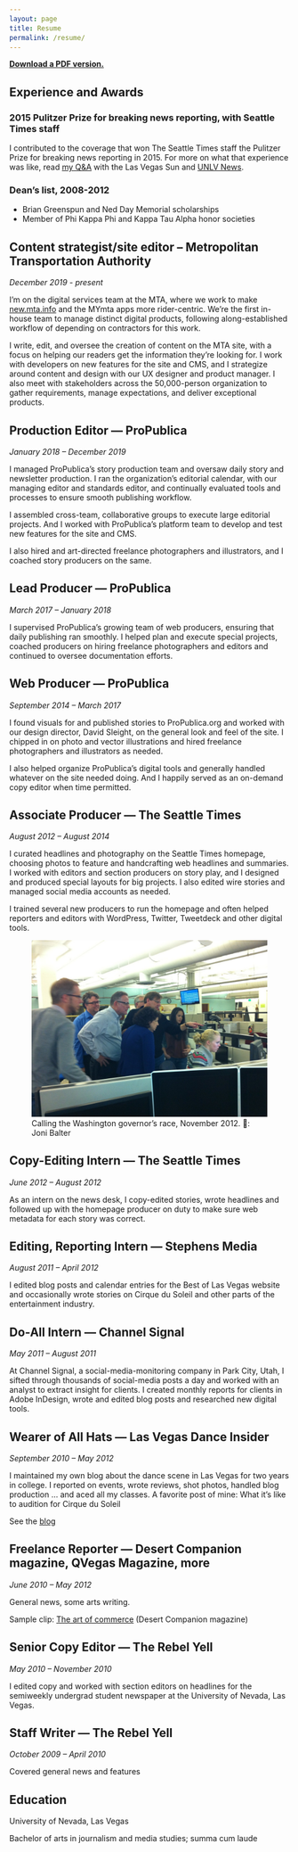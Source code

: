 ```yaml
---
layout: page
title: Resume
permalink: /resume/
---
```


**[Download a PDF version.](http://hannah-birch.github.io/assets/img/hannah-birch-resume.pdf)**

## Experience and Awards

<h3><strong>2015 Pulitzer Prize for breaking news reporting, with Seattle Times staff</strong></h3>

I contributed to the coverage that won The Seattle Times staff the Pulitzer Prize for breaking news reporting in 2015. For more on what that experience was like, read [my Q&A](http://lasvegassun.com/news/2015/may/14/unlv-grad-talks-winning-pulitzer-what-journalists-/) with the Las Vegas Sun and [UNLV News](https://www.unlv.edu/news/article/journalism-graduate-part-pulitzer-prize-winning-team).

<h3><strong>Dean’s list, 2008-2012</strong></h3>

- Brian Greenspun and Ned Day Memorial scholarships
- Member of Phi Kappa Phi and Kappa Tau Alpha honor societies

## Content strategist/site editor – Metropolitan Transportation Authority
_December 2019 - present_

I’m on the digital services team at the MTA, where we work to make [new.mta.info](https://new.mta.info/) and the MYmta apps more rider-centric. We’re the first in-house team to manage distinct digital products, following along-established workflow of depending on contractors for this work.

I write, edit, and oversee the creation of content on the MTA site, with a focus on helping our readers get the information they’re looking for. I work with developers on new features for the site and CMS, and I strategize around content and design with our UX designer and product manager. I also meet with stakeholders across the 50,000-person organization to gather requirements, manage expectations, and deliver exceptional products.

## Production Editor — ProPublica

_January 2018 – December 2019_

I managed ProPublica’s story production team and oversaw daily story and newsletter production. I ran the organization’s editorial calendar, with our managing editor and standards editor, and continually evaluated tools and processes to ensure smooth publishing workflow.

I assembled cross-team, collaborative groups to execute large editorial projects. And I worked with ProPublica’s platform team to develop and test new features for the site and CMS.

I also hired and art-directed freelance photographers and illustrators, and I coached story producers on the same.


## Lead Producer — ProPublica

_March 2017 – January 2018_

I supervised ProPublica’s growing team of web producers, ensuring that daily publishing ran smoothly. I helped plan and execute special projects, coached producers on hiring freelance photographers and editors and continued to oversee documentation efforts.

## Web Producer — ProPublica

_September 2014 – March 2017_

I found visuals for and published stories to ProPublica.org and worked with our design director, David Sleight, on the general look and feel of the site. I chipped in on photo and vector illustrations and hired freelance photographers and illustrators as needed.

I also helped organize ProPublica’s digital tools and generally handled whatever on the site needed doing. And I happily served as an on-demand copy editor when time permitted.

## Associate Producer — The Seattle Times

_August 2012 – August 2014_

I curated headlines and photography on the Seattle Times homepage, choosing photos to feature and handcrafting web headlines and summaries. I worked with editors and section producers on story play, and I designed and produced special layouts for big projects. I also edited wire stories and managed social media accounts as needed.

I trained several new producers to run the homepage and often helped reporters and editors with WordPress, Twitter, Tweetdeck and other digital tools.

<figure>
  <img src="/assets/img/20121110-gov-race.jpg"/>
  <figcaption>Calling the Washington governor’s race, November 2012. 📸: Joni Balter</figcaption>
</figure>

<!-- More in Projects → -->

## Copy-Editing Intern — The Seattle Times

_June 2012 – August 2012_

As an intern on the news desk, I copy-edited stories, wrote headlines and followed up with the homepage producer on duty to make sure web metadata for each story was correct.

## Editing, Reporting Intern — Stephens Media

_August 2011 – April 2012_

I edited blog posts and calendar entries for the Best of Las Vegas website and occasionally wrote stories on Cirque du Soleil and other parts of the entertainment industry.

## Do-All Intern — Channel Signal

_May 2011 – August 2011_

At Channel Signal, a social-media-monitoring company in Park City, Utah, I sifted through thousands of social-media posts a day and worked with an analyst to extract insight for clients. I created monthly reports for clients in Adobe InDesign, wrote and edited blog posts and researched new digital tools.

## Wearer of All Hats — Las Vegas Dance Insider

_September 2010 – May 2012_

I maintained my own blog about the dance scene in Las Vegas for two years in college. I reported on events, wrote reviews, shot photos, handled blog production … and aced all my classes. A favorite post of mine: What it’s like to audition for Cirque du Soleil

See the [blog](https://lasvegasdanceinsider.wordpress.com/)

## Freelance Reporter — Desert Companion magazine, QVegas Magazine, more

_June 2010 – May 2012_

General news, some arts writing.

Sample clip: [The art of commerce](https://knpr.org/desert-companion/art-commerce) (Desert Companion magazine)

## Senior Copy Editor — The Rebel Yell

_May 2010 – November 2010_

I edited copy and worked with section editors on headlines for the semiweekly undergrad student newspaper at the University of Nevada, Las Vegas.

## Staff Writer — The Rebel Yell

_October 2009 – April 2010_

Covered general news and features

## Education

University of Nevada, Las Vegas

Bachelor of arts in journalism and media studies; summa cum laude
